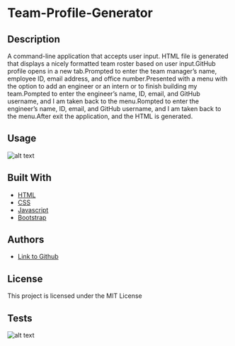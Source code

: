 # Team-Profile-Generator
## Description
A command-line application that accepts user input. HTML file is generated that displays a nicely formatted team roster based on user input.GitHub profile opens in a new tab.Prompted to enter the team manager’s name, employee ID, email address, and office number.Presented with a menu with the option to add an engineer or an intern or to finish building my team.Pompted to enter the engineer’s name, ID, email, and GitHub username, and I am taken back to the menu.Rompted to enter the engineer’s name, ID, email, and GitHub username, and I am taken back to the menu.After exit the application, and the HTML is generated.

## Usage

 ![alt text](assets/images/screenshot.png)

## Built With

* [HTML](https://developer.mozilla.org/en-US/docs/Web/HTML)
* [CSS](https://developer.mozilla.org/en-US/docs/Web/CSS)
* [Javascript](https://developer.mozilla.org/en-US/docs/Web/JavaScript)
* [Bootstrap](https://maxcdn.bootstrapcdn.com)
  
## Authors

- [Link to Github](https://github.com/poucoLouco)


## License

This project is licensed under the MIT License 

## Tests

 ![alt text](assets/images/screenshot.png)